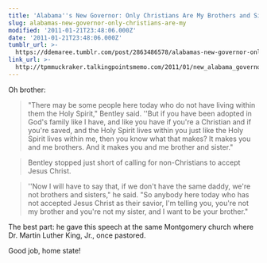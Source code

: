 ```yaml
---
title: 'Alabama''s New Governor: Only Christians Are My Brothers and Sisters'
slug: alabamas-new-governor-only-christians-are-my
modified: '2011-01-21T23:48:06.000Z'
date: '2011-01-21T23:48:06.000Z'
tumblr_url: >-
  https://ddemaree.tumblr.com/post/2863486578/alabamas-new-governor-only-christians-are-my
link_url: >-
  http://tpmmuckraker.talkingpointsmemo.com/2011/01/new_alabama_governor_only_christians_are_my_brothe.php?ref=tn
---
```

Oh brother:

> "There may be some people here today who do not have living within them the Holy Spirit," Bentley said. ''But if you have been adopted in God's family like I have, and like you have if you're a Christian and if you're saved, and the Holy Spirit lives within you just like the Holy Spirit lives within me, then you know what that makes? It makes you and me brothers. And it makes you and me brother and sister."

> Bentley stopped just short of calling for non-Christians to accept Jesus Christ.

> ''Now I will have to say that, if we don't have the same daddy, we're not brothers and sisters," he said. "So anybody here today who has not accepted Jesus Christ as their savior, I'm telling you, you're not my brother and you're not my sister, and I want to be your brother."

The best part: he gave this speech at the same Montgomery church where Dr. Martin Luther King, Jr., once pastored.

Good job, home state!
